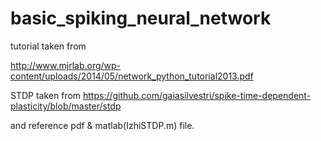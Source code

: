 # basic_spiking_neural_network

tutorial taken from

http://www.mjrlab.org/wp-content/uploads/2014/05/network_python_tutorial2013.pdf

STDP taken from
https://github.com/gaiasilvestri/spike-time-dependent-plasticity/blob/master/stdp

and reference pdf & matlab(IzhiSTDP.m) file.